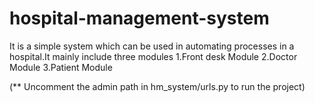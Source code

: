 # hospital-management-system

It is a simple system which can be used in automating processes in a hospital.It mainly include three modules
1.Front desk Module
2.Doctor Module
3.Patient Module

(** Uncomment the admin path in hm_system/urls.py to run the project)


